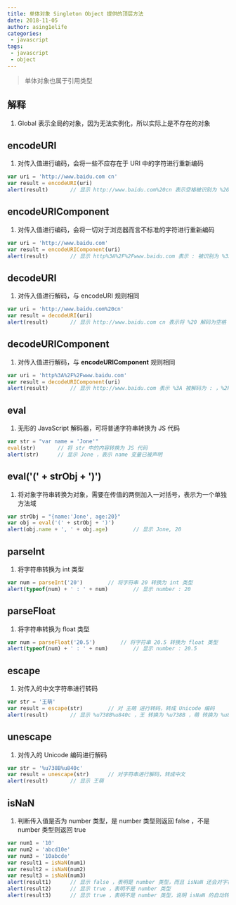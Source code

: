 ```yaml
---
title: 单体对象 Singleton Object 提供的顶层方法
date: 2018-11-05
author: asing1elife
categories:
 - javascript
tags:
 - javascript
 - object
---
```

> 单体对象也属于引用类型  

## 解释
1. Global 表示全局的对象，因为无法实例化，所以实际上是不存在的对象

## encodeURI 
1. 对传入值进行编码，会将一些不应存在于 URI 中的字符进行重新编码

```js
var uri = 'http://www.baidu.com cn'
var result = encodeURI(uri)
alert(result)		// 显示 http://www.baidu.com%20cn 表示空格被识别为 %20
```

## encodeURIComponent
1. 对传入值进行编码，会将一切对于浏览器而言不标准的字符进行重新编码

```js
var uri = 'http://www.baidu.com'
var result = encodeURIComponent(uri)
alert(result)		// 显示 http%3A%2F%2Fwww.baidu.com 表示 : 被识别为 %3A ，/ 被识别为 %2F
```

## decodeURI
1. 对传入值进行解码，与 encodeURI 规则相同

```js
var uri = 'http://www.baidu.com%20cn'
var result = decodeURI(uri)
alert(result)		// 显示 http://www.baidu.com cn 表示将 %20 解码为空格
```

## decodeURIComponent
1. 对传入值进行解码，与 **encodeURIComponent** 规则相同

```js
var uri = 'http%3A%2F%2Fwww.baidu.com'
var result = decodeURIComponent(uri)
alert(result)		// 显示 http://www.baidu.com 表示 %3A 被解码为 : ，%2F 被解码为 /
```

## eval
1. 无形的 JavaScript 解码器，可将普通字符串转换为 JS 代码

```js
var str = "var name = 'Jone'"
eval(str)		// 将 str 中的内容转换为 JS 代码
alert(str)		// 显示 Jone ，表示 name 变量已被声明
```

## eval('(' + strObj + ')')
1. 将对象字符串转换为对象，需要在传值的两侧加入一对括号，表示为一个单独方法域

```js
var strObj = "{name:'Jone', age:20}"
var obj = eval('(' + strObj + ')')
alert(obj.name + ', ' + obj.age)		// 显示 Jone, 20
```

## parseInt
1. 将字符串转换为 int 类型

```js
var num = parseInt('20')		// 将字符串 20 转换为 int 类型
alert(typeof(num) + ' : ' + num)		// 显示 number : 20
```

## parseFloat
1. 将字符串转换为 float 类型

```js
var num = parseFloat('20.5')		// 将字符串 20.5 转换为 float 类型
alert(typeof(num) + ' : ' + num)		// 显示 number : 20.5
```

## escape
1. 对传入的中文字符串进行转码

```js
var str = '王萌'
var result = escape(str)		// 对 王萌 进行转码，转成 Unicode 编码
alert(result)		// 显示 %u738B%u840c ，王 转换为 %u738B ，萌 转换为 %u840c
```

## unescape
1. 对传入的 Unicode 编码进行解码

```js
var str = '%u738B%u840c'
var result = unescape(str)		// 对字符串进行解码，转成中文
alert(result)		// 显示 王萌
```

## isNaN
1. 判断传入值是否为 number 类型，是 number 类型则返回 false ，不是 number 类型则返回 true

```js
var num1 = '10'
var num2 = 'abcd10e'
var num3 = '10abcde'
var result1 = isNaN(num1)		
var result2 = isNaN(num2)
var result3 = isNaN(num3)
alert(result1)		// 显示 false ，表明是 number 类型，而且 isNaN 还会对字符串进行自动转换
alert(result2)		// 显示 true ，表明不是 number 类型
alert(result3)		// 显示 true ，表明不是 number 类型，说明 isNaN 的自动转换机制并没有 parseInt 强大
```